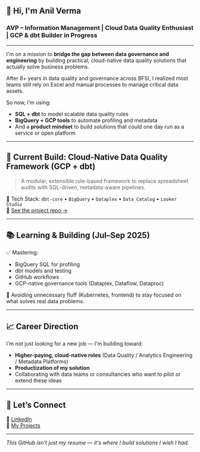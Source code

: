 
## 👋 Hi, I'm Anil Verma

### AVP – Information Management | Cloud Data Quality Enthusiast | GCP & dbt Builder in Progress

---

I'm on a mission to **bridge the gap between data governance and engineering** by building practical, cloud-native data quality solutions that actually solve business problems.

After 8+ years in data quality and governance across BFSI, I realized most teams still rely on Excel and manual processes to manage critical data assets.

So now, I’m using:
- **SQL + dbt** to model scalable data quality rules
- **BigQuery + GCP tools** to automate profiling and metadata
- And a **product mindset** to build solutions that could one day run as a service or open platform

---

## 🚧 Current Build: Cloud-Native Data Quality Framework (GCP + dbt)

> A modular, extensible rule-based framework to replace spreadsheet audits with SQL-driven, metadata-aware pipelines.

🧰 Tech Stack: `dbt-core` • `BigQuery` • `Dataplex` • `Data Catalog` • `Looker Studio`  
📁 [See the project repo →](https://github.com/Anil-Verma)

---

## 📚 Learning & Building (Jul–Sep 2025)

✅ Mastering:
- BigQuery SQL for profiling
- dbt models and testing
- GitHub workflows
- GCP-native governance tools (Dataplex, Dataflow, Dataproc)

🧠 Avoiding unnecessary fluff (Kubernetes, frontend) to stay focused on what solves real data problems.

---

## 📈 Career Direction

I'm not just looking for a new job — I'm building toward:
- **Higher-paying, cloud-native roles** (Data Quality / Analytics Engineering / Metadata Platforms)
- **Productization of my solution**
- Collaborating with data teams or consultancies who want to pilot or extend these ideas

---

## 🤝 Let’s Connect

💼 [LinkedIn](https://www.linkedin.com/in/anil-verma-data-quality-management-analytics/)  
📁 [My Projects](https://github.com/Anil-Verma)

---

_This GitHub isn't just my resume — it's where I build solutions I wish I had._
